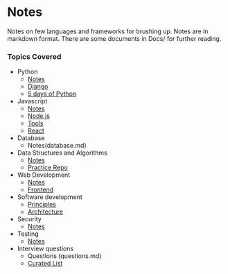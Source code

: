 # Notes
Notes on few languages and frameworks for brushing up. Notes are in markdown format.
There are some documents in Docs/ for further reading.

### Topics Covered
* Python
  * [Notes](python.md)
  * [Django](django.md)
  * [5 days of Python](https://github.com/Kailash-Sankar/learning_python)
* Javascript
  * [Notes](javascript.md)
  * [Node.js](nodejs.md)
  * [Tools](tools.md)
  * [React](react.md)
* Database
  * Notes(database.md)
* Data Structures and Algorithms
  * [Notes](data_structures.md)
  * [Practice Repo](https://github.com/Kailash-Sankar/dsa)
* Web Development
  * [Notes](web.md)
  * [Frontend](frontend.md)
* Software development
  * [Principles](principles.md)
  * [Architecture](architecture.md)
* Security
  * [Notes](security.md)
* Testing
  * [Notes](testing.md)
* Interview questions
  * Questions (questions.md)
  * [Curated List](https://github.com/MaximAbramchuck/awesome-interview-questions)


